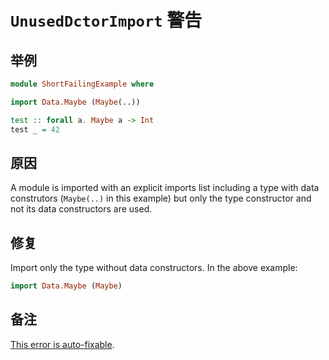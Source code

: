# `UnusedDctorImport` 警告

## 举例

```purescript
module ShortFailingExample where

import Data.Maybe (Maybe(..))

test :: forall a. Maybe a -> Int
test _ = 42
```

## 原因

A module is imported with an explicit imports list including a type with data construtors (`Maybe(..)` in this example)
but only the type constructor and not its data constructors are used.

## 修复

Import only the type without data constructors. In the above example:

```purescript
import Data.Maybe (Maybe)
```

## 备注

[This error is auto-fixable](../guides/Error-Suggestions.md).

